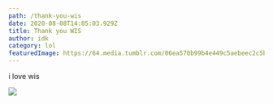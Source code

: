 ```yaml
---
path: /thank-you-wis
date: 2020-08-08T14:05:03.929Z
title: Thank you WIS
author: idk
category: lol
featuredImage: https://64.media.tumblr.com/06ea570b99b4e449c5aebeec2c5b6e75/tumblr_oldiimQp4Z1va5dgko1_500.png
---
```

i love wis

<img src="https://i.dailymail.co.uk/i/pix/2017/06/15/21/4173917500000578-4608744-image-a-34_1497557562750.jpg"></img>